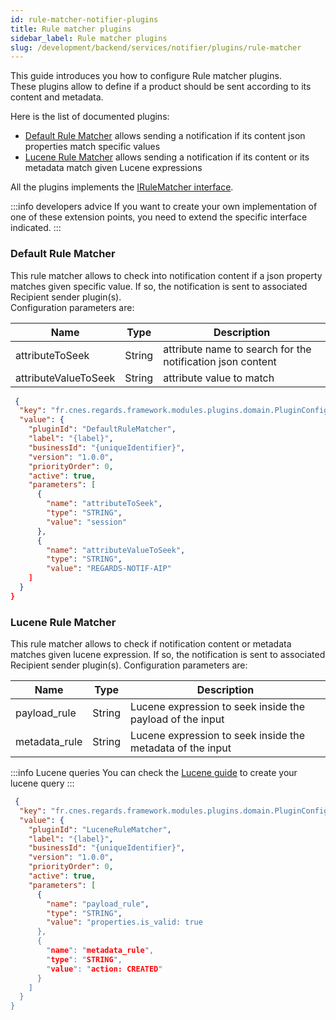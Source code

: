 ```yaml
---
id: rule-matcher-notifier-plugins
title: Rule matcher plugins
sidebar_label: Rule matcher plugins
slug: /development/backend/services/notifier/plugins/rule-matcher
---
```


This guide introduces you how to configure Rule matcher plugins.  
These plugins allow to define if a product should be sent according to its content and metadata.

Here is the list of documented plugins:

- [Default Rule Matcher](#default-rule-matcher) allows sending a notification if its content json properties match 
  specific values
- [Lucene Rule Matcher](#lucene-rule-matcher) allows sending a notification if its content or its metadata match 
  given Lucene expressions

All the plugins implements
the [IRuleMatcher interface](https://github.com/RegardsOss/regards-backend/blob/master/rs-notifier/notifier/notifier-domain/src/main/java/fr/cnes/regards/modules/notifier/domain/plugin/IRuleMatcher.java).

:::info developers advice
If you want to create your own implementation of one of these extension points, you need to extend the specific
interface indicated.
:::

### Default Rule Matcher

This rule matcher allows to check into notification content if a json property matches given specific value. If so, the
notification is sent to associated Recipient sender plugin(s).  
Configuration parameters are:

| Name                 | Type   | Description                                                |
|----------------------|--------|------------------------------------------------------------|
| attributeToSeek      | String | attribute name to search for the notification json content |
| attributeValueToSeek | String | attribute value to match                                   |

```json title='Default Rule Matcher plugin configuration example'
 {
  "key": "fr.cnes.regards.framework.modules.plugins.domain.PluginConfiguration",
  "value": {
    "pluginId": "DefaultRuleMatcher",
    "label": "{label}",
    "businessId": "{uniqueIdentifier}",
    "version": "1.0.0",
    "priorityOrder": 0,
    "active": true,
    "parameters": [
      {
        "name": "attributeToSeek",
        "type": "STRING",
        "value": "session"
      },
      {
        "name": "attributeValueToSeek",
        "type": "STRING",
        "value": "REGARDS-NOTIF-AIP"
    ]
  }
}
```

### Lucene Rule Matcher

This rule matcher allows to check if notification content or metadata matches given lucene expression. If so,
the notification is sent to associated Recipient sender plugin(s).
Configuration parameters are:

| Name          | Type   | Description                                                |
|---------------|--------|------------------------------------------------------------|
| payload_rule  | String | Lucene expression to seek inside the payload of the input  |
| metadata_rule | String | Lucene expression to seek inside the metadata of the input |

:::info Lucene queries
You can check the [Lucene guide](../../../../appendices/lucene-query) to create your lucene query
:::

```json title='Lucene Rule matcher plugin configuration example'
 {
  "key": "fr.cnes.regards.framework.modules.plugins.domain.PluginConfiguration",
  "value": {
    "pluginId": "LuceneRuleMatcher",
    "label": "{label}",
    "businessId": "{uniqueIdentifier}",
    "version": "1.0.0",
    "priorityOrder": 0,
    "active": true,
    "parameters": [
      {
        "name": "payload_rule",
        "type": "STRING",
        "value": "properties.is_valid: true
      },
      {
        "name": "metadata_rule",
        "type": "STRING",
        "value": "action: CREATED"
      }
    ]
  }
}
```
